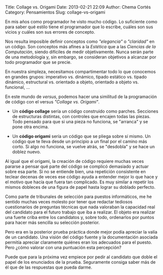 Title: Collage vs. Origami
Date: 2013-02-21 22:09
Author: Chema Cortés
Category: Pensamientos
Slug: collage-vs-origami

En mis años como programador he visto mucho código. Lo suficiente como para saber qué estilo tiene el programador que lo escribe, cuáles son sus vicios y cuáles son sus errores de concepto.

Nos resulta imposible definir conceptos como *"elegancia"* o *"claridad"* en un código. Son conceptos más afines a la *Estética* que a las *Ciencias de la Computación*, siendo difíciles de medir objetivamente. Nunca serán parte de una metodología y, sin embargo, se consideran objetivos a alcanzar por todo programador que se precie.

En nuestra simpleza, necesitamos compartimentar todo lo que conocemos en grandes grupos: imperativo vs. dinámico, tipado estático vs. tipado dinámico, estructural vs. orientado a objeto, orientado a objeto vs. funcional, ...

En este mundo de *versus*, podemos hacer una similitud de la programación de código con el versus *"Collage vs. Origami"*.

-   Un **código collage** sería un código construido como parches. Secciones de estructuras distintas, con controles que encajen todas las piezas. Todo pensado para que si una pieza no funciona, se "arranca" y se pone otra encima.

-   Un **código origami** sería un código que se pliega sobre sí mismo. Un código que te lleva desde un principio a un final por el camino más corto. Si algo no funciona, se vuelve atrás, se "desdobla" y se hace un doblez nuevo.

Al igual que el origami, la creación de código requiere muchas veces pararse a pensar qué parte del código se complicó demasiado y actuar sobre esa parte. Si no se entiende bien, una repetición consistente en teclear decenas de veces ese código ayuda a entender mejor lo que hace y el motivo que hacía que fuera tan complicado. Es muy similar a repetir los mismos dobleces de una figura de papel hasta lograr su doblado perfecto. 

Como parte de tribunales de selección para puestos informáticos, me he sentido muchas veces molesto por tener que redactar tediosos cuestionarios de preguntas técnicas que nada valoraban la capacidad real del candidato para el futuro trabajo que iba a realizar. El objeto era realizar una fuerte criba entre los candidatos y, sobre todo, ordenarlos por puntos para hacer más sencilla su selección posterior.

Pero era en la posterior prueba práctica donde mejor podía apreciar la valía de un candidato. Una visión del código fuente y la documentación asociada permitía apreciar claramente quiénes eran los adecuados para el puesto. Pero ¿cómo valorar con una puntuación esta percepción?

Puede que para la próxima vez empiece por pedir al candidato que doble el papel de los enunciados de la prueba. Seguramente consiga saber más de él que de las respuestas que pueda darme.

